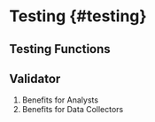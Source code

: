 Testing {#testing}
====================================

Testing Functions
------------------------------------

Validator
------------------------------------

1. Benefits for Analysts
1. Benefits for Data Collectors
